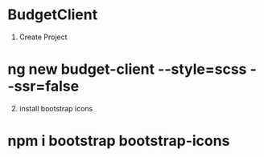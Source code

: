 # BudgetClient

1. Create Project 
# ng new budget-client --style=scss --ssr=false

2. install bootstrap icons
# npm i bootstrap bootstrap-icons